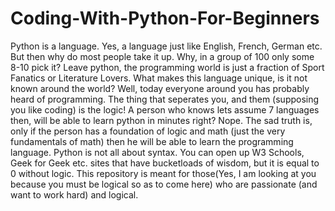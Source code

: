 # Coding-With-Python-For-Beginners
Python is a language. Yes, a language just like English, French, German etc. But then why do most people take it up. Why, in a group of 100 only some 8-10 pick it? Leave python,
the programming world is just a fraction of Sport Fanatics or Literature Lovers. What makes this language unique, is it not known around the world? Well, today everyone around
you has probably heard of programming. The thing that seperates you, and them (supposing you like coding) is the logic! A person who knows lets assume 7 languages then, will be
able to learn python in minutes right? Nope. The sad truth is, only if the person has a foundation of logic and math (just the very fundamentals of math) then he will be able to
learn the programming language. Python is not all about syntax. You can open up W3 Schools, Geek for Geek etc. sites that have bucketloads of wisdom, but it is equal to 0 without
logic. This repository is meant for those(Yes, I am looking at you because you must be logical so as to come here) who are passionate (and want to work hard) and logical.
